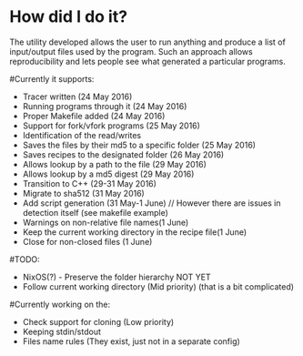 # How did I do it?

The utility developed allows the user to run anything and produce a list of input/output files used by the program. Such an approach allows reproducibility and lets people see what generated a particular programs.

#Currently it supports:
- Tracer written (24 May 2016)
- Running programs through it (24 May 2016)
- Proper Makefile added (24 May 2016)
- Support for fork/vfork programs (25 May 2016)
- Identification of the read/writes
- Saves the files by their md5 to a specific folder (25 May 2016)
- Saves recipes to the designated folder (26 May 2016)
- Allows lookup by a path to the file (29 May 2016)
- Allows lookup by a md5 digest (29 May 2016)
- Transition to C++ (29-31 May 2016)
- Migrate to sha512 (31 May 2016)
- Add script generation (31 May-1 June) // However there are issues in detection itself (see makefile example)
- Warnings on non-relative file names(1 June)
- Keep the current working directory in the recipe file(1 June)
- Close for non-closed files (1 June)

#TODO:
- NixOS(?) - Preserve the folder hierarchy NOT YET
- Follow current working directory (Mid priority) (that is a bit complicated)

#Currently working on the:
- Check support for cloning (Low priority)
- Keeping stdin/stdout
- Files name rules (They exist, just not in a separate config)
